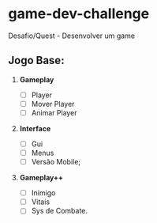 # game-dev-challenge

Desafio/Quest - Desenvolver um game

## Jogo Base:

1. **Gameplay**

    - [ ] Player
    - [ ] Mover Player
    - [ ] Animar Player

2. **Interface**

    - [ ] Gui
    - [ ] Menus
    - [ ] Versão Mobile;

3. **Gameplay++**

    - [ ] Inimigo
    - [ ] Vitais
    - [ ] Sys de Combate.
